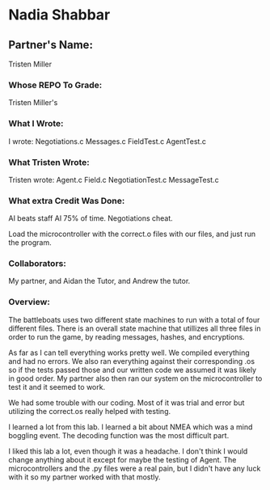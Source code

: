 # Nadia Shabbar #

## Partner's Name: ##
Tristen Miller

### Whose REPO To Grade: ###
Tristen Miller's

### What I Wrote: ###
I wrote: 
Negotiations.c
Messages.c
FieldTest.c
AgentTest.c

### What Tristen Wrote: ###
Tristen wrote:
Agent.c
Field.c
NegotiationTest.c
MessageTest.c

### What extra Credit Was Done: ###
AI beats staff AI 75% of time.
Negotiations cheat.

Load the microcontroller with the correct.o files with our files, and just run the program.

### Collaborators: ###
My partner, and Aidan the Tutor, and Andrew the tutor.

### Overview: ###

The battleboats uses two different state machines to run with a total of four different files.
There is an overall state machine that utillizes all three files in order to run the game,
by reading messages, hashes, and encryptions.

As far as I can tell everything works pretty well. We compiled everything and had no errors.
We also ran everything against their corresponding .os so if the tests passed those and our
written code we assumed it was likely in good order. My partner also then ran our system on
the microcontroller to test it and it seemed to work.

We had some trouble with our coding. Most of it was trial and error but utilizing the correct.os
really helped with testing.

I learned a lot from this lab. I learned a bit about NMEA which was a mind boggling event.
The decoding function was the most difficult part.

I liked this lab a lot, even though it was a headache. I don't think I would change anything
about it except for maybe the testing of Agent. The microcontrollers and the .py files were
a real pain, but I didn't have any luck with it so my partner worked with that mostly.


